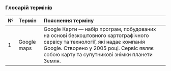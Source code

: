 ### Глосарій термінів

|№|	Термін|	Пояснення терміну
|:-     |:-         |:- |
|1|	Google maps| Google Карти — набір програм, побудованих на основі безкоштовного картографічного сервісу та технології, які надає компанія Google. Створено у 2005 році. Сервіс являє собою карту та супутникові знімки планети Земля.
